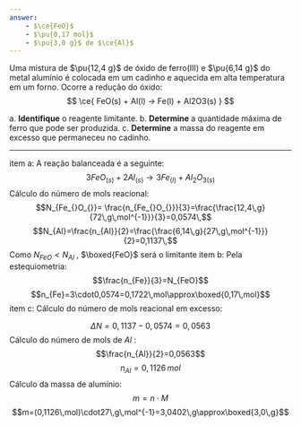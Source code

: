 ```yaml
---
answer:
    - $\ce{FeO}$
    - $\pu{0,17 mol}$
    - $\pu{3,0 g}$ de $\ce{Al}$
---
```


Uma mistura de $\pu{12,4 g}$ de óxido de ferro(III) e $\pu{6,14 g}$ do metal alumínio é colocada em um cadinho e aquecida em alta temperatura em um forno. Ocorre a redução do óxido:
$$
    \ce{ FeO(s) + Al(l) -> Fe(l) + Al2O3(s) }
$$

a. **Identifique** o reagente limitante.
b. **Determine** a quantidade máxima de ferro que pode ser produzida.
c. **Determine** a massa do reagente em excesso que permaneceu no cadinho.

---

item a:
A reação balanceada é a seguinte:
$$3FeO_{(s)}+2Al_{(s)}\rightarrow 3Fe_{(l)}+Al_2O_{3(s)}$$
Cálculo do número de mols reacional:
$$N_{Fe_{}O_{}}= \frac{n_{Fe_{}O_{}}}{3}=\frac{\frac{12,4\,g}{72\,g\,mol^{-1}}}{3}=0,0574\,$$
$$N_{Al}=\frac{n_{Al}}{2}=\frac{\frac{6,14\,g}{27\,g\,mol^{-1}}}{2}=0,1137\,$$
Como $N_{Fe_{}O_{}}<N_{Al}$  , $\boxed{FeO}$ será o limitante
item b: 
Pela estequiometria:
$$\frac{n_{Fe}}{3}=N_{FeO}$$
$$n_{Fe}=3\cdot0,0574=0,1722\,mol\approx\boxed{0,17\,mol}$$
item c:
Cálculo do número de mols reacional em excesso:

$$\Delta N=0,1137-0,0574=0,0563$$
Cálculo do número de mols de $Al$ :
$$\frac{n_{Al}}{2}=0,0563$$
$$n_{Al}=0,1126\,mol$$
Cálculo da massa de alumínio:
$$m=n\cdot M$$
$$m=(0,1126\,mol)\cdot27\,g\,mol^{-1}=3,0402\,g\approx\boxed{3,0\,g}$$

